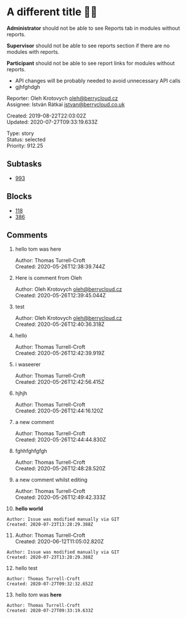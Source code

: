 # A different title 🍋🎸

**Administrator** should not be able to see Reports tab in modules without reports.

**Supervisor** should not be able to see reports section if there are no modules with reports.

**Participant** should not be able to see report links for modules without reports.

- API changes will be probably needed to avoid unnecessary API calls
- gjhfghdgh

Reporter: Oleh Krotovych <oleh@berrycloud.cz>  
Assignee: István Rátkai <istvan@berrycloud.co.uk>

Created: 2019-08-22T22:03:02Z  
Updated: 2020-07-27T09:33:19.633Z

Type: story  
Status: selected  
Priority: 912.25

## Subtasks
- [993](993.md "do some work")

## Blocks
- [118](118.md "Another tool tip")
- [386](386.md "Cache cleanup. tom was here")

## Comments
1.  hello tom was here

    Author: Thomas Turrell-Croft  
    Created: 2020-05-26T12:38:39.744Z  

2.  Here is comment from Oleh

    Author: Oleh Krotovych <oleh@berrycloud.cz>  
    Created: 2020-05-26T12:39:45.044Z  

3.  test

    Author: Oleh Krotovych <oleh@berrycloud.cz>  
    Created: 2020-05-26T12:40:36.318Z  

4.  hello

    Author: Thomas Turrell-Croft  
    Created: 2020-05-26T12:42:39.919Z  

5.  i waseerer

    Author: Thomas Turrell-Croft  
    Created: 2020-05-26T12:42:56.415Z  

6.  hjhjh

    Author: Thomas Turrell-Croft  
    Created: 2020-05-26T12:44:16.120Z  

7.  a new comment

    Author: Thomas Turrell-Croft  
    Created: 2020-05-26T12:44:44.830Z  

8.  fghhfghfgfgh

    Author: Thomas Turrell-Croft  
    Created: 2020-05-26T12:48:28.520Z  

9.  a new comment whilst editing

    Author: Thomas Turrell-Croft  
    Created: 2020-05-26T12:49:42.333Z  

10.  **hello world**

    Author: Issue was modified manually via GIT  
    Created: 2020-07-23T13:28:29.388Z  

11.  Author: Thomas Turrell-Croft  
        Created: 2020-06-12T11:05:02.820Z

    Author: Issue was modified manually via GIT  
    Created: 2020-07-23T13:28:29.388Z  

12.  hello test

    Author: Thomas Turrell-Croft  
    Created: 2020-07-27T09:32:32.652Z  

13.  hello _tom_ was **here**

    Author: Thomas Turrell-Croft  
    Created: 2020-07-27T09:33:19.633Z  
